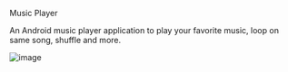 Music Player

An Android music player application to play your favorite music, loop on same song, shuffle and more.

 

                                     
![image](https://user-images.githubusercontent.com/98439391/213942748-026d3caa-5733-42c6-89c5-6f897a642da0.png)
